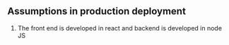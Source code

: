 ## Assumptions in production deployment

1. The front end is developed in react and backend is developed in node JS
